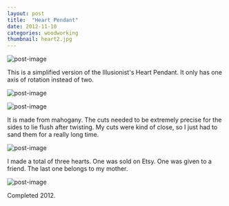 ```yaml
---
layout: post
title:  "Heart Pendant"
date: 2012-11-10
categories: woodworking
thumbnail: heart2.jpg
---
```


![post-image]({{site.url}}/assets/heart2.jpg)

This is a simplified version of the Illusionist's Heart Pendant. It only has one axis of rotation instead of two.

![post-image]({{site.url}}/assets/heart1.jpg)

![post-image]({{site.url}}/assets/heart3.jpg)

It is made from mahogany. The cuts needed to be extremely precise for the sides to lie flush after twisting. My cuts were kind of close, so
I just had to sand them for a really long time.

![post-image]({{site.url}}/assets/heart4.jpg)

I made a total of three hearts. One was sold on Etsy. One was given to a friend. The last one belongs to my mother.

![post-image]({{site.url}}/assets/heart5.jpg)

Completed 2012.
